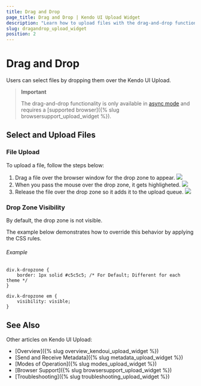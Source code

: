 ```yaml
---
title: Drag and Drop
page_title: Drag and Drop | Kendo UI Upload Widget
description: "Learn how to upload files with the drag-and-drop functionality in asyncronous mode in the Kendo UI Upload widget."
slug: dragandrop_upload_widget
position: 2
---
```


# Drag and Drop

Users can select files by dropping them over the Kendo UI Upload. 

> **Important** 
> 
> The drag-and-drop functionality is only available in [async mode](modes#asynchronous-mode) and requires a [supported browser]({% slug browsersupport_upload_widget %}).

## Select and Upload Files

### File Upload

To upload a file, follow the steps below: 

1. Drag a file over the browser window for the drop zone to appear. ![](/web/upload/upload-dd1.png)
2. When you pass the mouse over the drop zone, it gets highligheted. ![](/web/upload/upload-dd2.png)
3. Release the file over the drop zone so it adds it to the upload queue. ![](/web/upload/upload-dd3.png)

###  Drop Zone Visibility

By default, the drop zone is not visible. 

The example below demonstrates how to override this behavior by applying the CSS rules.

###### Example

    div.k-dropzone {
        border: 1px solid #c5c5c5; /* For Default; Different for each theme */
    }

    div.k-dropzone em {
        visibility: visible;
    }

## See Also

Other articles on Kendo UI Upload:

* [Overview]({% slug overview_kendoui_upload_widget %})
* [Send and Receive Metadata]({% slug metadata_upload_widget %})
* [Modes of Operation]({% slug modes_upload_widget %})
* [Browser Support]({% slug browsersupport_upload_widget %})
* [Troubleshooting]({% slug troubleshooting_upload_widget %})